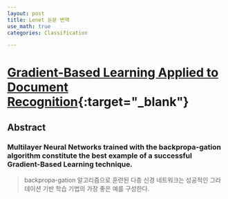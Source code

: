 ```yaml
---
layout: post
title: Lenet 논문 번역
use_math: true
categories: Classification

---
```


# [Gradient-Based Learning Applied to Document Recognition](http://yann.lecun.com/exdb/publis/pdf/lecun-98.pdf){:target="_blank"}

## Abstract

### Multilayer Neural Networks trained with the backpropa-gation algorithm constitute the best example of a successful Gradient-Based Learning technique.

> backpropa-gation 알고리즘으로 훈련된 다층 신경 네트워크는 성공적인 그라데이션 기반 학습 기법의 가장 좋은 예를 구성한다.


